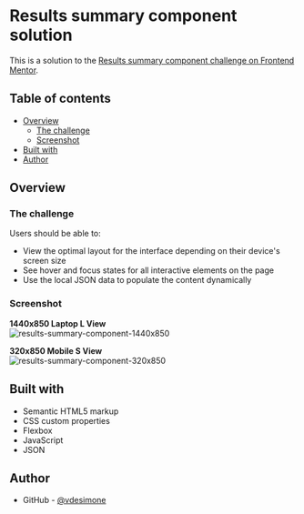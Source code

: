 # Results summary component solution

This is a solution to the [Results summary component challenge on Frontend Mentor](https://www.frontendmentor.io/challenges/results-summary-component-CE_K6s0maV).

## Table of contents

- [Overview](#overview)
  - [The challenge](#the-challenge)
  - [Screenshot](#screenshot)
- [Built with](#built-with)
- [Author](#author)

## Overview

### The challenge

Users should be able to:

- View the optimal layout for the interface depending on their device's screen size
- See hover and focus states for all interactive elements on the page
- Use the local JSON data to populate the content dynamically

### Screenshot

<p>
  <strong>1440x850 Laptop L View</strong>
  <br />
  <img src="https://github.com/user-attachments/assets/162ac6f8-2d23-45dc-8f48-2709202035d9" alt="results-summary-component-1440x850" />
</p>

<p>
  <strong>320x850 Mobile S View</strong>
  <br />
  <img src="https://github.com/user-attachments/assets/0adb336d-fe1d-4137-a49c-df00dcb63d1a" alt="results-summary-component-320x850" />
</p>

## Built with

- Semantic HTML5 markup
- CSS custom properties
- Flexbox
- JavaScript
- JSON

## Author

- GitHub - [@vdesimone](https://github.com/vdesimone)
